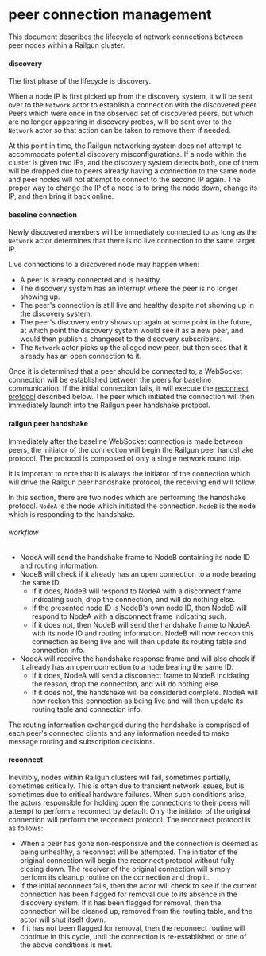 peer connection management
==========================
This document describes the lifecycle of network connections between peer nodes within a Railgun cluster.

#### discovery
The first phase of the lifecycle is discovery.

When a node IP is first picked up from the discovery system, it will be sent over to the `Network` actor to establish a connection with the discovered peer. Peers which were once in the observed set of discovered peers, but which are no longer appearing in discovery probes, will be sent over to the `Network` actor so that action can be taken to remove them if needed.

At this point in time, the Railgun networking system does not attempt to accommodate potential discovery misconfigurations. If a node within the cluster is given two IPs, and the discovery system detects both, one of them will be dropped due to peers already having a connection to the same node and peer nodes will not attempt to connect to the second IP again. The proper way to change the IP of a node is to bring the node down, change its IP, and then bring it back online.

#### baseline connection
Newly discovered members will be immediately connected to as long as the `Network` actor determines that there is no live connection to the same target IP.

Live connections to a discovered node may happen when:
- A peer is already connected and is healthy.
- The discovery system has an interrupt where the peer is no longer showing up.
- The peer's connection is still live and healthy despite not showing up in the discovery system.
- The peer's discovery entry shows up again at some point in the future, at which point the discovery system would see it as a new peer, and would then publish a changeset to the discovery subscribers.
- The `Network` actor picks up the alleged new peer, but then sees that it already has an open connection to it.

Once it is determined that a peer should be connected to, a WebSocket connection will be established between the peers for baseline communication. If the initial connection fails, it will execute the [reconnect protocol](#reconnect) described below. The peer which initiated the connection will then immediately launch into the Railgun peer handshake protocol.

#### railgun peer handshake
Immediately after the baseline WebSocket connection is made between peers, the initiator of the connection will begin the Railgun peer handshake protocol. The protocol is composed of only a single network round trip.

It is important to note that it is always the initiator of the connection which will drive the Railgun peer handshake protocol, the receiving end will follow.

In this section, there are two nodes which are performing the handshake protocol. `NodeA` is the node which initiated the connection. `NodeB` is the node which is responding to the handshake.

###### workflow
- NodeA will send the handshake frame to NodeB containing its node ID and routing information.
- NodeB will check if it already has an open connection to a node bearing the same ID.
    - If it does, NodeB will respond to NodeA with a disconnect frame indicating such, drop the connection, and will do nothing else.
    - If the presented node ID is NodeB's own node ID, then NodeB will respond to NodeA with a disconnect frame indicating such.
    - If it does not, then NodeB will send the handshake frame to NodeA with its node ID and routing information. NodeB will now reckon this connection as being live and will then update its routing table and connection info.
- NodeA will receive the handshake response frame and will also check if it already has an open connection to a node bearing the same ID.
    - If it does, NodeA will send a disconnect frame to NodeB incidating the reason, drop the connection, and will do nothing else.
    - If it does not, the handshake will be considered complete. NodeA will now reckon this connection as being live and will then update its routing table and connection info.

The routing information exchanged during the handshake is comprised of each peer's connected clients and any information needed to make message routing and subscription decisions.

#### reconnect
Inevitibly, nodes within Railgun clusters will fail, sometimes partially, sometimes critically. This is often due to transient network issues, but is sometimes due to critical hardware failures. When such conditions arise, the actors responsible for holding open the connections to their peers will attempt to perform a reconnect by default. Only the initiator of the original connection will perform the reconnect protocol. The reconnect protocol is as follows:

- When a peer has gone non-responsive and the connection is deemed as being unhealthy, a reconnect will be attempted. The initiator of the original connection will begin the reconnect protocol without fully closing down. The receiver of the original connection will simply perform its cleanup routine on the connection and drop it.
- If the initial reconnect fails, then the actor will check to see if the current connection has been flagged for removal due to its absence in the discovery system. If it has been flagged for removal, then the connection will be cleaned up, removed from the routing table, and the actor will shut itself down.
- If it has not been flagged for removal, then the reconnect routine will continue in this cycle, until the connection is re-established or one of the above conditions is met.
